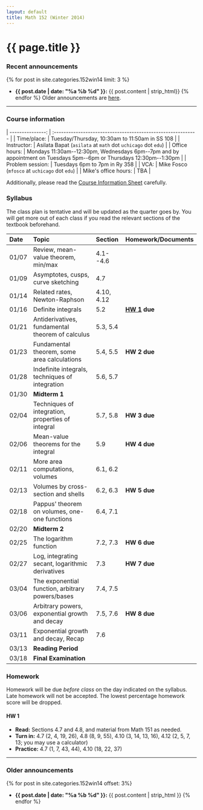 ```yaml
---
layout: default
title: Math 152 (Winter 2014)
---
```


# {{ page.title }}

### Recent announcements
{% for post in site.categories.152win14 limit: 3 %}
* **{{ post.date | date: "%a %b %d" }}:** {{ post.content | strip_html}}
{% endfor %}
Older announcements are [here](#older-announcements).

----

### Course information
<div class="infotable">

| ---------------:     | :-----------------------------------------------------------                                                       |
| Time/place:          | Tuesday/Thursday, 10:30am to 11:50am in SS 108                                                                     |
| Instructor:          | Asilata Bapat (`asilata` at `math` dot `uchicago` dot `edu`)                                                       |
| Office hours:        | Mondays 11:30am--12:30pm, Wednesdays 6pm--7pm and by appointment on Tuesdays 5pm--6pm or Thursdays 12:30pm--1:30pm |
| Problem session:     | Tuesdays 6pm to 7pm in Ry 358                                                                                      |
| VCA:                 | Mike Fosco (`mfosco` at `uchicago` dot `edu`)                                                                      |
| Mike's office hours: | TBA                                                                                                                |

</div>

Additionally, please read the [Course Information Sheet](courseinformationsheet.pdf) carefully.

### Syllabus
The class plan is tentative and will be updated as the quarter goes by. You will get more out of each class if you read the relevant sections of the textbook beforehand.
<div class="classplan">

| Date  | Topic                                             | Section    | Homework/Documents    |
| :---- | :-----------------------------                    | :--------- | :-------------------  |
| 01/07 | Review, mean-value theorem, min/max               | 4.1--4.6   |                       |
| 01/09 | Asymptotes, cusps, curve sketching                | 4.7        |                       |
| 01/14 | Related rates, Newton-Raphson                     | 4.10, 4.12 |                       |
| 01/16 | Definite integrals                                | 5.2        | **[HW 1](#hw-1) due** |
| 01/21 | Antiderivatives, fundamental theorem of calculus  | 5.3, 5.4   |                       |
| 01/23 | Fundamental theorem, some area calculations       | 5.4, 5.5   | **HW 2 due**          |
| 01/28 | Indefinite integrals, techniques of integration   | 5.6, 5.7   |                       |
| 01/30 | **Midterm 1**                                     |            |                       |
| 02/04 | Techniques of integration, properties of integral | 5.7, 5.8   | **HW 3 due**          |
| 02/06 | Mean-value theorems for the integral              | 5.9        | **HW 4 due**          |
| 02/11 | More area computations, volumes                   | 6.1, 6.2   |                       |
| 02/13 | Volumes by cross-section and shells               | 6.2, 6.3   | **HW 5 due**          |
| 02/18 | Pappus' theorem on volumes, one-one functions     | 6.4, 7.1   |                       |
| 02/20 | **Midterm 2**                                     |            |                       |
| 02/25 | The logarithm function                            | 7.2, 7.3   | **HW 6 due**          |
| 02/27 | Log, integrating secant, logarithmic derivatives  | 7.3        | **HW 7 due**          |
| 03/04 | The exponential function, arbitrary powers/bases  | 7.4, 7.5   |                       |
| 03/06 | Arbitrary powers, exponential growth and decay    | 7.5, 7.6   | **HW 8 due**          |
| 03/11 | Exponential growth and decay, Recap               | 7.6        |                       |
| 03/13 | **Reading Period**                                |            |                       |
| 03/18 | **Final Examination**                             |            |                       |

</div>

### Homework
Homework will be due _before class_ on the day indicated on the syllabus. Late homework will not be accepted. The lowest percentage homework score will be dropped.

#### HW 1
* **Read:** Sections 4.7 and 4.8, and material from Math 151 as needed.
* **Turn in:** 4.7 (2, 4, 19, 26), 4.8 (8, 9, 55), 4.10 (3, 14, 13, 16), 4.12 (2, 5, 7, 13; you may use a calculator)
* **Practice:** 4.7 (1, 7, 43, 44), 4.10 (18, 22, 37)

----
### Older announcements
{% for post in site.categories.152win14 offset: 3%}
* **{{ post.date | date: "%a %b %d" }}:** {{ post.content | strip_html }}
{% endfor %}

